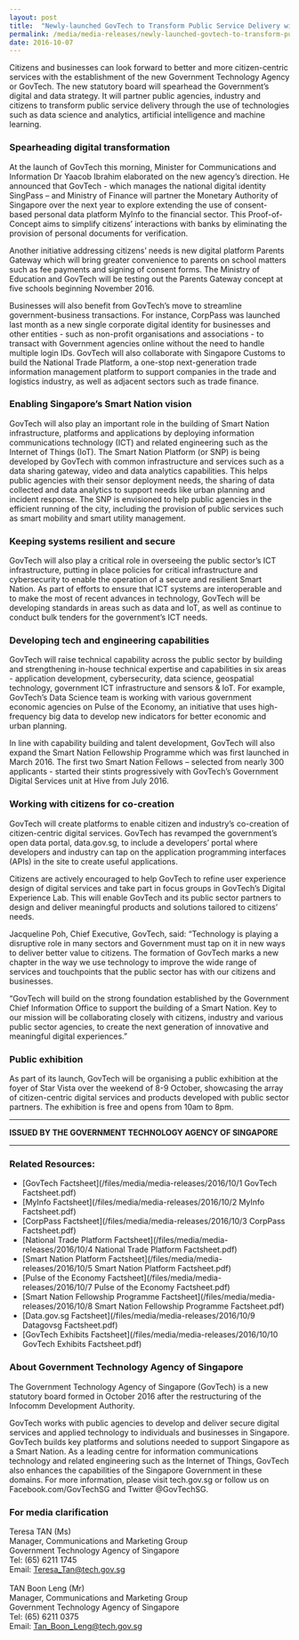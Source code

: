 ```yaml
---
layout: post
title:  "Newly-launched GovTech to Transform Public Service Delivery with Citizen-centric Digital Services and Products"
permalink: /media/media-releases/newly-launched-govtech-to-transform-public-service-delivery-with-citizen-centric-digital-services-and-products
date: 2016-10-07
---
```

Citizens and businesses can look forward to better and more citizen-centric services with the establishment of the new Government Technology Agency or GovTech. The new statutory board will spearhead the Government’s digital and data strategy. It will partner public agencies, industry and citizens to transform public service delivery through the use of technologies such as data science and analytics, artificial intelligence and machine learning.

### **Spearheading digital transformation**
At the launch of GovTech this morning, Minister for Communications and Information Dr Yaacob Ibrahim elaborated on the new agency’s direction. He announced that GovTech - which manages the national digital identity SingPass – and Ministry of Finance will partner the Monetary Authority of Singapore over the next year to explore extending the use of consent-based personal data platform MyInfo to the financial sector. This Proof-of-Concept aims to simplify citizens’ interactions with banks by eliminating the provision of personal documents for verification.

Another initiative addressing citizens’ needs is new digital platform Parents Gateway which will bring greater convenience to parents on school matters such as fee payments and signing of consent forms. The Ministry of Education and GovTech will be testing out the Parents Gateway concept at five schools beginning November 2016.

Businesses will also benefit from GovTech’s move to streamline government-business transactions. For instance, CorpPass was launched last month as a new single corporate digital identity for businesses and other entities - such as non-profit organisations and associations - to transact with Government agencies online without the need to handle multiple login IDs. GovTech will also collaborate with Singapore Customs to build the National Trade Platform, a one-stop next-generation trade information management platform to support companies in the trade and logistics industry, as well as adjacent sectors such as trade finance.

### **Enabling Singapore’s Smart Nation vision**
GovTech will also play an important role in the building of Smart Nation infrastructure, platforms and applications by deploying information communications technology (ICT) and related engineering such as the Internet of Things (IoT). The Smart Nation Platform (or SNP) is being developed by GovTech with common infrastructure and services such as a data sharing gateway, video and data analytics capabilities. This helps public agencies with their sensor deployment needs, the sharing of data collected and data analytics to support needs like urban planning and incident response. The SNP is envisioned to help public agencies in the efficient running of the city, including the provision of public services such as smart mobility and smart utility management.

### **Keeping systems resilient and secure**
GovTech will also play a critical role in overseeing the public sector’s ICT infrastructure, putting in place policies for critical infrastructure and cybersecurity to enable the operation of a secure and resilient Smart Nation. As part of efforts to ensure that ICT systems are interoperable and to make the most of recent advances in technology, GovTech will be developing standards in areas such as data and IoT, as well as continue to conduct bulk tenders for the government’s ICT needs.

### **Developing tech and engineering capabilities**
GovTech will raise technical capability across the public sector by building and strengthening in-house technical expertise and capabilities in six areas - application development, cybersecurity, data science, geospatial technology, government ICT infrastructure and sensors & IoT. For example, GovTech’s Data Science team is working with various government economic agencies on Pulse of the Economy, an initiative that uses high-frequency big data to develop new indicators for better economic and urban planning.

In line with capability building and talent development, GovTech will also expand the Smart Nation Fellowship Programme which was first launched in March 2016. The first two Smart Nation Fellows – selected from nearly 300 applicants - started their stints progressively with GovTech’s Government Digital Services unit at Hive from July 2016.

### **Working with citizens for co-creation**
GovTech will create platforms to enable citizen and industry’s co-creation of citizen-centric digital services. GovTech has revamped the government’s open data portal, data.gov.sg, to include a developers’ portal where developers and industry can tap on the application programming interfaces (APIs) in the site to create useful applications.

Citizens are actively encouraged to help GovTech to refine user experience design of digital services and take part in focus groups in GovTech’s Digital Experience Lab. This will enable GovTech and its public sector partners to design and deliver meaningful products and solutions tailored to citizens’ needs.

Jacqueline Poh, Chief Executive, GovTech, said: “Technology is playing a disruptive role in many sectors and Government must tap on it in new ways to deliver better value to citizens. The formation of GovTech marks a new chapter in the way we use technology to improve the wide range of services and touchpoints that the public sector has with our citizens and businesses.

“GovTech will build on the strong foundation established by the Government Chief Information Office to support the building of a Smart Nation. Key to our mission will be collaborating closely with citizens, industry and various public sector agencies, to create the next generation of innovative and meaningful digital experiences.”

### **Public exhibition**
As part of its launch, GovTech will be organising a public exhibition at the foyer of Star Vista over the weekend of 8-9 October, showcasing the array of citizen-centric digital services and products developed with public sector partners. The exhibition is free and opens from 10am to 8pm.

---

**ISSUED BY THE GOVERNMENT TECHNOLOGY AGENCY OF SINGAPORE**

---

### **Related Resources:**
* [GovTech Factsheet](/files/media/media-releases/2016/10/1 GovTech Factsheet.pdf)
* [MyInfo Factsheet](/files/media/media-releases/2016/10/2 MyInfo Factsheet.pdf)
* [CorpPass Factsheet](/files/media/media-releases/2016/10/3 CorpPass Factsheet.pdf)
* [National Trade Platform Factsheet](/files/media/media-releases/2016/10/4 National Trade Platform Factsheet.pdf)
* [Smart Nation Platform Factsheet](/files/media/media-releases/2016/10/5 Smart Nation Platform Factsheet.pdf)
* [Pulse of the Economy Factsheet](/files/media/media-releases/2016/10/7 Pulse of the Economy Factsheet.pdf)
* [Smart Nation Fellowship Programme Factsheet](/files/media/media-releases/2016/10/8 Smart Nation Fellowship Programme Factsheet.pdf)
* [Data.gov.sg Factsheet](/files/media/media-releases/2016/10/9 Datagovsg Factsheet.pdf)
* [GovTech Exhibits Factsheet](/files/media/media-releases/2016/10/10 GovTech Exhibits Factsheet.pdf)

### **About Government Technology Agency of Singapore**
The Government Technology Agency of Singapore (GovTech) is a new statutory board formed in October 2016 after the restructuring of the Infocomm Development Authority.

GovTech works with public agencies to develop and deliver secure digital services and applied technology to individuals and businesses in Singapore. GovTech builds key platforms and solutions needed to support Singapore as a Smart Nation. As a leading centre for information communications technology and related engineering such as the Internet of Things, GovTech also enhances the capabilities of the Singapore Government in these domains.
For more information, please visit tech.gov.sg or follow us on Facebook.com/GovTechSG and Twitter @GovTechSG.

### **For media clarification**
Teresa TAN (Ms)
<br>Manager, Communications and Marketing Group 
<br>Government Technology Agency of Singapore
<br>Tel: (65) 6211 1745 
<br>Email: Teresa_Tan@tech.gov.sg
<br>
<br>TAN Boon Leng (Mr)
<br>Manager, Communications and Marketing Group 
<br>Government Technology Agency of Singapore
<br>Tel: (65) 6211 0375 
<br>Email: Tan_Boon_Leng@tech.gov.sg
